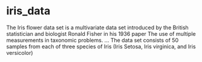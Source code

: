 # iris_data
The Iris flower data set is a multivariate data set introduced by the British statistician and biologist Ronald Fisher in his 1936 paper The use of multiple measurements in taxonomic problems. ... The data set consists of 50 samples from each of three species of Iris (Iris Setosa, Iris virginica, and Iris versicolor)
